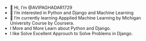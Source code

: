 - 👋 Hi, I’m @AVIPAGHADAR1729
- 👀 I’m interested in Python and Django and Machine Learning
- 🌱 I’m currently learning  Appplied Machine Learning by Michigan University Course by Coursera.
- I More and More Learn about Python and Django.
- I like Solve Excellent Approuch to Solve Problems in Django.

<!---
AVIPAGHADAR1729/AVIPAGHADAR1729 is a ✨ special ✨ repository because its `README.md` (this file) appears on your GitHub profile.
You can click the Preview link to take a look at your changes.
--->
